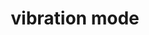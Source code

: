 ---
layout: symbols
title: vibration mode
emoji: vibration_mode
permalink: 📳.html
image: assets/img/3moji/vibration_mode.png
---